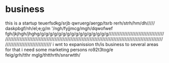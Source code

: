 # business
this is a startup
teuerfsdkg/srjb
qwruerg/aergp/tsrb
rerh/strh/hm/dh/////
daskpbgf/nh/el;e;g/m
'/ngh/fyjjmcg/mgh/dqwofwef
fgh/jkjhgh/jhghg/g/g/g/g/g/g/g/g/g/g/g/g/g/g/g/g///////////////////////////////////////////////////////////////////////////////////////////////////////////////////////////////////////////////////////////////////
i wnt to expanission th/is business to several areas for that i need some marketing persons
 ro92t3tog/e  
 feig/grh/tthr mglg/thtthrth/snsrwtth/ 
